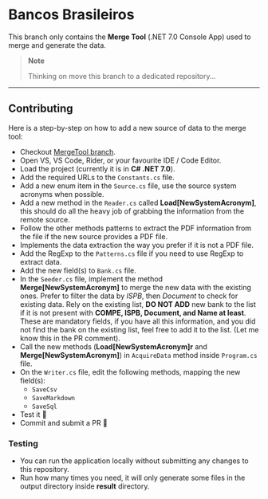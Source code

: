 # Bancos Brasileiros

This branch only contains the **Merge Tool** (.NET 7.0 Console App) used to merge and generate the data.
> **Note**
> 
> Thinking on move this branch to a dedicated repository...
---

## Contributing

Here is a step-by-step on how to add a new source of data to the merge tool:

-  Checkout [MergeTool branch](https://github.com/guibranco/BancosBrasileiros/tree/MergeTool).
-  Open VS, VS Code, Rider, or your favourite IDE / Code Editor.
-  Load the project (currently it is in **C# .NET 7.0**).
-  Add the required URLs to the `Constants.cs` file.
-  Add a new enum item in the `Source.cs` file, use the source system acronyms when possible.
-  Add a new method in the `Reader.cs` called **Load\[NewSystemAcronym]**, this should do all the heavy job of grabbing the information from the remote source.
-  Follow the other methods patterns to extract the PDF information from the file if the new source provides a PDF file.
-  Implements the data extraction the way you prefer if it is not a PDF file.
-  Add the RegExp to the `Patterns.cs` file if you need to use RegExp to extract data.
-  Add the new field(s) to `Bank.cs` file.
-  In the `Seeder.cs` file, implement the method **Merge\[NewSystemAcronym]** to merge the new data with the existing ones. Prefer to filter the data by *ISPB*, then *Document* to check for existing data. Rely on the existing list, **DO NOT ADD** new bank to the list if it is not present with **COMPE, ISPB, Document, and Name at least**. These are mandatory fields, if you have all this information, and you did not find the bank on the existing list, feel free to add it to the list. (Let me know this in the PR comment).
-  Call the new methods (**Load\[NewSystemAcronym]r** and **Merge\[NewSystemAcronym]**) in `AcquireData` method inside `Program.cs` file.
-  On the `Writer.cs` file, edit the following methods, mapping the new field(s):
   -  `SaveCsv`
   -  `SaveMarkdown`
   -  `SaveSql`
 -  Test it 🧪 
 -  Commit and submit a PR 🎉

### Testing

-  You can run the application locally without submitting any changes to this repository.
-  Run how many times you need, it will only generate some files in the output directory inside **result** directory.
  
